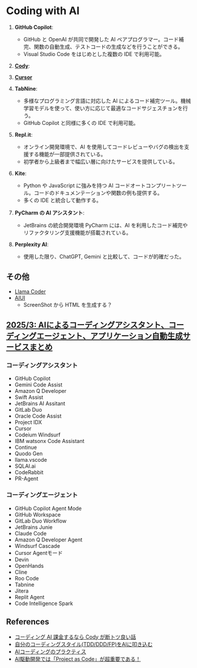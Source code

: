 # Coding with AI

1. **GitHub Copilot**:

   - GitHub と OpenAI が共同で開発した AI ペアプログラマー。コード補完、関数の自動生成、テストコードの生成などを行うことができる。
   - Visual Studio Code をはじめとした複数の IDE で利用可能。

2. **[Cody](https://sourcegraph.com/demo/cody)**:

3. **[Cursor](https://www.cursor.com/)**

4. **TabNine**:

   - 多様なプログラミング言語に対応した AI によるコード補完ツール。機械学習モデルを使って、使い方に応じて最適なコードサジェスチョンを行う。
   - GitHub Copilot と同様に多くの IDE で利用可能。

5. **Repl.it**:

   - オンライン開発環境で、AI を使用してコードレビューやバグの検出を支援する機能が一部提供されている。
   - 初学者から上級者まで幅広い層に向けたサービスを提供している。

6. **Kite**:

   - Python や JavaScript に強みを持つ AI コードオートコンプリートツール。コードのドキュメンテーションや関数の例も提供する。
   - 多くの IDE と統合して動作する。

7. **PyCharm の AI アシスタント**:

   - JetBrains の統合開発環境 PyCharm には、AI を利用したコード補完やリファクタリング支援機能が搭載されている。

8. **Perplexity AI**:
   - 使用した限り、ChatGPT, Gemini と比較して、コードが的確だった。

## その他

- [Llama Coder](https://llamacoder.together.ai/)
- [AIUI](https://www.aiui.me/)
  - ScreenShot から HTML を生成する？

## [2025/3: AIによるコーディングアシスタント、コーディングエージェント、アプリケーション自動生成サービスまとめ](https://www.publickey1.jp/blog/25/ai20253_1.html)

### コーディングアシスタント

- GitHub Copilot
- Gemini Code Assist
- Amazon Q Developer
- Swift Assist
- JetBrains AI Assitant
- GitLab Duo
- Oracle Code Assist
- Project IDX
- Cursor
- Codeium Windsurf
- IBM watsonx Code Assistant
- Continue
- Quodo Gen
- llama.vscode
- SQLAI.ai
- CodeRabbit
- PR-Agent

### コーディングエージェント

- GitHub Copilot Agent Mode
- GitHub Workspace
- GitLab Duo Workflow
- JetBrains Junie
- Claude Code
- Amazon Q Developer Agent
- Windsurf Cascade
- Cursor Agentモード
- Devin
- OpenHands
- Cline
- Roo Code
- Tabnine
- Jitera
- Replit Agent
- Code Intelligence Spark

## References

- [コーディング AI 課金するなら Cody が断トツ良い話](https://zenn.dev/sanami/articles/7c24ce973b7e7c)
- [自分のコーディングスタイル(TDD/DDD/FP)をAIに叩き込む](https://zenn.dev/mizchi/articles/ai-ddd-tdd-prompt)
- [AIコーディングのプラクティス](https://zenn.dev/devneko/scraps/f79aaba14f8868)
- [AI駆動開発では「Project as Code」が超重要である！](https://qiita.com/kumai_yu/items/0aa2fc294f8e1347e36c)
